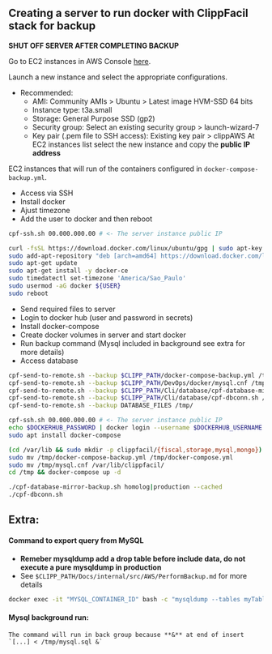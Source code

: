 ## Creating a server to run docker with ClippFacil stack for backup

**SHUT OFF SERVER AFTER COMPLETING BACKUP**

Go to EC2 instances in AWS Console [here](https://sa-east-1.console.aws.amazon.com/ec2/v2/home?region=sa-east-1).

Launch a new instance and select the appropriate configurations.
- Recommended:
    - AMI: Community AMIs > Ubuntu > Latest image HVM-SSD 64 bits
    - Instance type: t3a.small
    - Storage: General Purpose SSD (gp2)
    - Security group: Select an existing security group > launch-wizard-7
    - Key pair (.pem file to SSH access): Existing key pair > clippAWS
At EC2 instances list select the new instance and copy the **public IP address**

EC2 instances that will run of the containers configured in `docker-compose-backup.yml`.

- Access via SSH
- Install docker
- Ajust timezone
- Add the user to docker and then reboot

```sh
cpf-ssh.sh 00.000.000.00 # <- The server instance public IP

curl -fsSL https://download.docker.com/linux/ubuntu/gpg | sudo apt-key add -
sudo add-apt-repository "deb [arch=amd64] https://download.docker.com/linux/ubuntu $(lsb_release -cs) stable"
sudo apt-get update
sudo apt-get install -y docker-ce
sudo timedatectl set-timezone 'America/Sao_Paulo'
sudo usermod -aG docker ${USER}
sudo reboot
```

- Send required files to server
- Login to docker hub (user and password in secrets)
- Install docker-compose
- Create docker volumes in server and start docker
- Run backup command (Mysql included in background see extra for more details)
- Access database

```sh
cpf-send-to-remote.sh --backup $CLIPP_PATH/docker-compose-backup.yml /tmp/ # from your local
cpf-send-to-remote.sh --backup $CLIPP_PATH/DevOps/docker/mysql.cnf /tmp/
cpf-send-to-remote.sh --backup $CLIPP_PATH/Cli/database/cpf-database-mirror-backup.sh /tmp/
cpf-send-to-remote.sh --backup $CLIPP_PATH/Cli/database/cpf-dbconn.sh /tmp/
cpf-send-to-remote.sh --backup DATABASE_FILES /tmp/

cpf-ssh.sh 00.000.000.00 # <- The server instance public IP
echo $DOCKERHUB_PASSWORD | docker login --username $DOCKERHUB_USERNAME --password-stdin
sudo apt install docker-compose

(cd /var/lib && sudo mkdir -p clippfacil/{fiscal,storage,mysql,mongo}) # <- This volumes can be found in docker-compose-backup.yml
sudo mv /tmp/docker-compose-backup.yml /tmp/docker-compose.yml
sudo mv /tmp/mysql.cnf /var/lib/clippfacil/
cd /tmp && docker-compose up -d

./cpf-database-mirror-backup.sh homolog|production --cached
./cpf-dbconn.sh
```

## Extra:

#### Command to export query from MySQL
- **Remeber mysqldump add a drop table before include data,
    do not execute a pure mysqldump in production**
- See `$CLIPP_PATH/Docs/internal/src/AWS/PerformBackup.md` for more details

```sh
docker exec -it "MYSQL_CONTAINER_ID" bash -c "mysqldump --tables myTable --where='id < 1000'"
```

#### Mysql background run:

    The command will run in back group because **&** at end of insert `[...] < /tmp/mysql.sql &`
